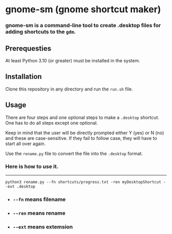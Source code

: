 # gnome-sm (gnome shortcut maker)

### gnome-sm is a command-line tool to create .desktop files for adding shortcuts to the `gdm`.

## Prerequesties

 At least Python 3.10 (or greater) must be installed in the system.

## Installation

 Clone this repository in any directory and run the `run.sh` file.

## Usage
 There are four steps and one optional steps to make a `.desktop` shortcut. One has to do all steps except one optional. 

 Keep in mind that the user will be directly prompted either Y (yes) or N (no) and these are case-sensitive. If they fail to follow case, they will have to start all over again.

 Use the `rename.py` file to convert the file into the `.desktop` format.

### Here is how to use it.

---

```
python3 rename.py --fn shortcuts/progress.txt -ren myDesktopShortcut --ext .desktop
```
* ### `--fn` means filename
* ### `--ren` means rename
* ### `--ext` means extemsion
